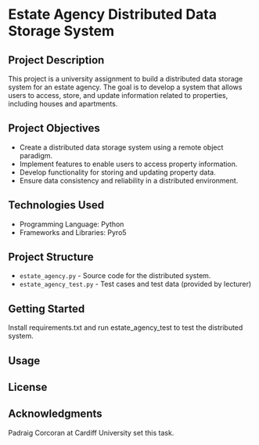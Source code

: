 # Estate Agency Distributed Data Storage System

## Project Description

This project is a university assignment to build a distributed data storage system for an estate agency. The goal is to develop a system that allows users to access, store, and update information related to properties, including houses and apartments.

## Project Objectives

- Create a distributed data storage system using a remote object paradigm.
- Implement features to enable users to access property information.
- Develop functionality for storing and updating property data.
- Ensure data consistency and reliability in a distributed environment.

## Technologies Used

- Programming Language: Python
- Frameworks and Libraries: Pyro5

## Project Structure

- `estate_agency.py` - Source code for the distributed system.
- `estate_agency_test.py` - Test cases and test data (provided by lecturer)

## Getting Started

Install requirements.txt and run estate_agency_test to test the distributed system.

## Usage



## License



## Acknowledgments

Padraig Corcoran at Cardiff University set this task.
